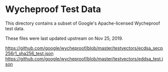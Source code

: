 # Wycheproof Test Data

This directory contains a subset of Google's Apache-licensed Wycheproof test data.

These files were last updated upstream on Nov 25, 2019.

https://github.com/google/wycheproof/blob/master/testvectors/ecdsa_secp256r1_sha256_test.json
https://github.com/google/wycheproof/blob/master/testvectors/eddsa_test.json
